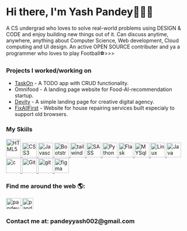 <h1>Hi there, I'm Yash Pandey👋👨‍💻</h1>
<p>A CS undergrad who loves to solve real-world problems using DESIGN & CODE and enjoy building new things out of it. Can discuss anytime, anywhere, anything about Computer Science, Web development, Cloud computing and UI design. An active OPEN SOURCE contributer and ya a programmer who loves to play Football⚽>>></p>
<h3>Projects I worked/working on</h3>
<ul>
    <li><a href="https://github.com/yashpandey002/TaskOn">TaskOn</a> - A TODO app with CRUD functionality.</li>
    <li><a href="https://github.com/yashpandey002/Omnifood"></a>Omnifood - A landing page website for Food-AI-recommendation startup.</li>
    <li><a href="https://github.com/yashpandey002/Devity">Devity</a> - A simple landing page for creative digital agency.</li>
    <li><a href="https://github.com/yashpandey002/FixAllFirst">FixAllFirst</a> - Website for house repairing services built especialy to support old browsers.</li>
</ul>
<h3>My Skiils</h3>
<a href="https://www.w3.org/html/" target="_blank" rel="noreferrer">
    <img src="https://profilinator.rishav.dev/skills-assets/html5-original-wordmark.svg" alt="HTML5" width="40" height="50" />
</a>
<a href="https://www.w3schools.com/css/" target="_blank" rel="noreferrer">
    <img src="https://www.vectorlogo.zone/logos/w3_css/w3_css-official.svg" alt="CSS3" width="40" height="40" />
</a>
<a href="https://developer.mozilla.org/en-US/docs/Web/JavaScript" target="_blank" rel="noreferrer">
    <img src="https://profilinator.rishav.dev/skills-assets/javascript-original.svg" alt="Javascript" width="40" height="40" />
</a>
<a href="https://getbootstrap.com" target="_blank" rel="noreferrer">
    <img src="https://upload.vectorlogo.zone/logos/getbootstrap/images/987f8f6c-263a-47b1-a85d-853cfca215d9.svg" alt="Bootstrap" width="40" height="40" />
</a>
<a href="https://tailwindcss.com/" target="_blank" rel="noreferrer">
    <img src="https://www.vectorlogo.zone/logos/tailwindcss/tailwindcss-icon.svg" alt="tailwind" width="40" height="40" />
</a>
<a href="https://sass-lang.com" target="_blank" rel="noreferrer">
    <img src="https://www.vectorlogo.zone/logos/sass-lang/sass-lang-icon.svg" alt="SASS" width="40" height="40" />
</a>
<a href="https://www.python.org" target="_blank" rel="noreferrer">
    <img src="https://www.vectorlogo.zone/logos/python/python-icon.svg" alt="Python" width="40" height="40" />
</a>
<a href="https://flask.palletsprojects.com/" target="_blank" rel="noreferrer">
    <img src="https://www.vectorlogo.zone/logos/pocoo_flask/pocoo_flask-icon.svg" alt="Flask" width="40" height="40" />
</a>
<a href="https://www.mysql.com/" target="_blank" rel="noreferrer">
    <img src="https://www.vectorlogo.zone/logos/mysql/mysql-horizontal.svg" alt="MYSql" height="40" />
</a>
<a href="https://www.linux.org/" target="_blank" rel="noreferrer">
    <img src="https://www.vectorlogo.zone/logos/linux/linux-icon.svg" alt="Linux" width="40" height="40" />
</a>
<a href="https://www.java.com" target="_blank" rel="noreferrer">
    <img src="https://www.vectorlogo.zone/logos/java/java-vertical.svg" alt="Java" height="40" />
</a>
<a href="https://www.cprogramming.com/" target="_blank" rel="noreferrer">
    <img src="https://profilinator.rishav.dev/skills-assets/c-original.svg" alt="c" width="40" height="40" />
</a>
<a href="https://git-scm.com/" target="_blank" rel="noreferrer">
    <img src="https://www.vectorlogo.zone/logos/git-scm/git-scm-icon.svg" alt="Git" width="40" height="40" />
</a>
<a href="https://github.com/" target="_blank" rel="noreferrer">
    <img src="https://www.vectorlogo.zone/logos/github/github-ar21.svg" alt="git"  height="40" />
</a>
<a href="https://www.figma.com/" target="_blank" rel="noreferrer">
    <img src="https://www.vectorlogo.zone/logos/figma/figma-icon.svg" alt="figma" width="40" height="40" />
</a>
<h3>Find me around the web 🌎:</h3>
<a href="https://twitter.com/pandeyyash_" target="blank">
    <img align="center" src="https://www.vectorlogo.zone/logos/twitter/twitter-official.svg" alt="pandeyyash_" height="30" width="40" />
</a>
<a href="https://linkedin.com/in/pandeyyash" target="blank">
    <img align="center" src="https://www.vectorlogo.zone/logos/linkedin/linkedin-tile.svg" alt="pandeyyash" height="30"  />
</a>
<h3>Contact me at: pandeyyash002@gmail.com</h3>
